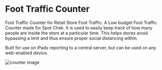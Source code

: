 # Foot Traffic Counter
Foot Traffic Counter for Retail Store Foot Traffic.
A Low budget Foot Traffic Counter made for Spot Chek. It is used to easily keep track of how many people are inside the store at a particular time. This helps stores avoid bypassing a limit and thus ensure proper social distancing within.

Built for use on iPads reporting to a central server, but can be used on any web-enabled device.

![counter image](https://kanyeceejaya.github.io/images/counter.png "Screenshot of Foot Traffic Counter")

